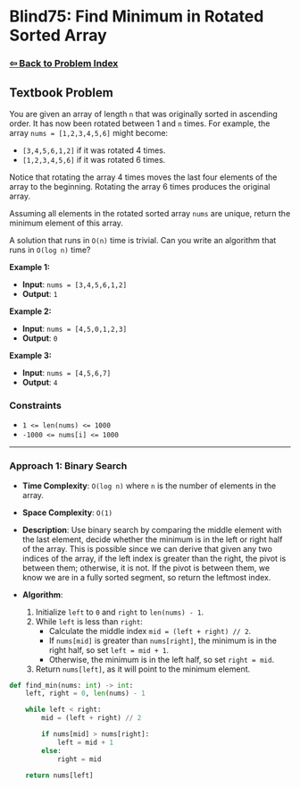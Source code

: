 # Blind75: Find Minimum in Rotated Sorted Array

### [⇦ Back to Problem Index](../../index.md)

## Textbook Problem

You are given an array of length `n` that was originally sorted in ascending order. It has now been rotated between 1 and `n` times. For example, the array `nums = [1,2,3,4,5,6]` might become:

-   `[3,4,5,6,1,2]` if it was rotated 4 times.
-   `[1,2,3,4,5,6]` if it was rotated 6 times.

Notice that rotating the array 4 times moves the last four elements of the array to the beginning. Rotating the array 6 times produces the original array.

Assuming all elements in the rotated sorted array `nums` are unique, return the minimum element of this array.

A solution that runs in `O(n)` time is trivial. Can you write an algorithm that runs in `O(log n)` time?

**Example 1:**

-   **Input**: `nums = [3,4,5,6,1,2]`
-   **Output**: `1`

**Example 2:**

-   **Input**: `nums = [4,5,0,1,2,3]`
-   **Output**: `0`

**Example 3:**

-   **Input**: `nums = [4,5,6,7]`
-   **Output**: `4`

### Constraints

-   `1 <= len(nums) <= 1000`
-   `-1000 <= nums[i] <= 1000`

---

### Approach 1: Binary Search

-   **Time Complexity**: `O(log n)` where `n` is the number of elements in the array.
-   **Space Complexity**: `O(1)`
-   **Description**: Use binary search by comparing the middle element with the last element, decide whether the minimum is in the left or right half of the array. This is possible since we can derive that given any two indices of the array, if the left index is greater than the right, the pivot is between them; otherwise, it is not. If the pivot is between them, we know we are in a fully sorted segment, so return the leftmost index.
-   **Algorithm**:

    1.  Initialize `left` to `0` and `right` to `len(nums) - 1`.
    2.  While `left` is less than `right`:
        -   Calculate the middle index `mid = (left + right) // 2`.
        -   If `nums[mid]` is greater than `nums[right]`, the minimum is in the right half, so set `left = mid + 1`.
        -   Otherwise, the minimum is in the left half, so set `right = mid`.
    3.  Return `nums[left]`, as it will point to the minimum element.

```python
def find_min(nums: int) -> int:
	left, right = 0, len(nums) - 1

	while left < right:
		mid = (left + right) // 2

		if nums[mid] > nums[right]:
			left = mid + 1
		else:
			right = mid

	return nums[left]
```
